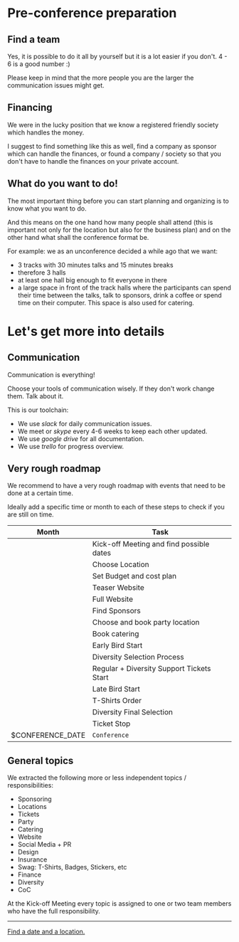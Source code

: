 # Pre-conference preparation

## Find a team

Yes, it is possible to do it all by yourself but it is a lot easier if you don't. 4 - 6 is a good number :)

Please keep in mind that the more people you are the larger the communication issues might get.

## Financing

We were in the lucky position that we know a registered friendly society which handles the money.

I suggest to find something like this as well, find a company as sponsor which can handle the finances, or found a company / society so that you don't have to handle the finances on your private account.

## What do you want to do!

The most important thing before you can start planning and organizing is to know what you want to do.

And this means on the one hand how many people shall attend (this is important not only for the location but also for the business plan) and on the other hand what shall the conference format be.

For example: we as an unconference decided a while ago that we want:
* 3 tracks with 30 minutes talks and 15 minutes breaks
* therefore 3 halls
* at least one hall big enough to fit everyone in there
* a large space in front of the track halls where the participants can spend their time between the talks, talk to sponsors, drink a coffee or spend time on their computer. This space is also used for catering.

# Let's get more into details

## Communication

Communication is everything!

Choose your tools of communication wisely. If they don't work change them. Talk about it.

This is our toolchain:

- We use *slack* for daily communication issues.
- We meet or *skype* every 4-6 weeks to keep each other updated.
- We use *google drive* for all documentation.
- We use *trello* for progress overview.

## Very rough roadmap

We recommend to have a very rough roadmap with events that need to be done at a certain time.

Ideally add a specific time or month to each of these steps to check if you are still on time.

| Month | Task |
|-------|------|
|       | Kick-off Meeting and find possible dates |
|       | Choose Location |
|       | Set Budget and cost plan |
|       | Teaser Website |
|       | Full Website |
|       | Find Sponsors |
|       | Choose and book party location |
|       | Book catering |
|       | Early Bird Start |
|       | Diversity Selection Process |
|       | Regular + Diversity Support Tickets Start |
|  | Late Bird Start |
|  | T-Shirts Order |
|  | Diversity Final Selection |
|  | Ticket Stop |
| $CONFERENCE_DATE      | `Conference` |

## General topics

We extracted the following more or less independent topics / responsibilities:
* Sponsoring
* Locations
* Tickets
* Party
* Catering
* Website
* Social Media + PR
* Design
* Insurance
* Swag: T-Shirts, Badges, Stickers, etc
* Finance
* Diversity
* CoC

At the Kick-off Meeting every topic is assigned to one or two team members who have the full responsibility.

----

[Find a date and a location.](location.md)

